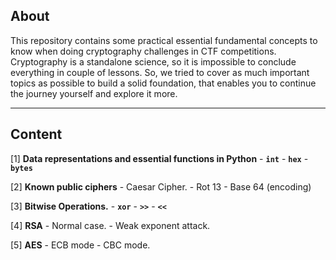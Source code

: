 
## About

This repository contains some practical essential fundamental concepts to know when doing cryptography challenges in CTF competitions. Cryptography is a standalone science, so it is impossible to conclude everything in couple of lessons. So, we tried to cover as much important topics as possible to build a solid foundation, that enables you to continue the journey yourself and explore it more.

---
## Content

[1] **Data representations and essential functions in Python**
	- **` int `**
	- **` hex `**
	- **` bytes `**

[2] **Known public ciphers**
	- Caesar Cipher.
	- Rot 13
	- Base 64 (encoding)

[3] **Bitwise Operations.**
	- **` xor `** 
	- **` >> `**
	- **` << `**

[4] **RSA**
	- Normal case.
	- Weak exponent attack.

[5] **AES**
	- ECB mode
	- CBC mode.
